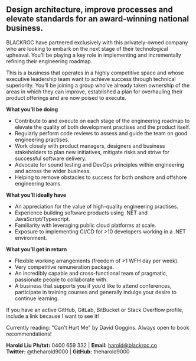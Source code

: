 ## Design architecture, improve processes and elevate standards for an award-winning national business. ##
BLACKROC have partnered exclusively with this privately-owned company who are looking to embark on the next stage of their
technological upheaval. You’ll be playing a key role in implementing and incrementally refining their engineering roadmap.

This is a business that operates in a highly competitive space and whose executive leadership team want to achieve success
through technical superiority. You’ll be joining a group who’ve already taken ownership of the areas in which they can
improve, established a plan for overhauling their product offerings and are now poised to execute.

**What you’ll be doing**
* Contribute to and execute on each stage of the engineering roadmap to elevate the quality of both development practises and 
the product itself.
* Regularly perform code reviews to assess and guide the team on good engineering practises.
* Work closely with product managers, designers and business stakeholders to plan new initiatives, mitigate risks and strive 
for successful software delivery.
* Advocate for sound testing and DevOps principles within engineering and across the wider business.
* Helping to remove obstacles to success for both onshore and offshore engineering teams.

**What you’ll ideally have**
* An appreciation for the value of high-quality engineering practises.
* Experience building software products using .NET and JavaScript/Typescript.
* Familiarity with leveraging public cloud platforms at scale.
* Exposure to implementing CI/CD for >10 developers working in a .NET environment.

**What you’ll get in return**
* Flexible working arrangements (freedom of >1 WFH day per week).
* Very competitive remuneration package.
* An incredibly capable and cross-functional team of pragmatic, passionate people to collaborate with.
* A business that supports you if you’d like to attend conferences, participate in training courses and generally indulge your 
desire to continue learning.

If you have an active GitHub, GitLab, BitBucket or Stack Overflow profile, include a link because I want to see it!

Currently reading: "Can't Hurt Me" by David Goggins. Always open to book recommendations!

**Harold Liu**
**Ph/txt:** 0400 659 332 | **Email:** harold@blackroc.co</br>
**Twitter:** @theharold9000 | **GitHub:** theharold9000


